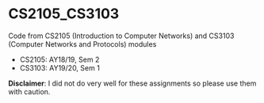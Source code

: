 # CS2105_CS3103

Code from CS2105 (Introduction to Computer Networks) and CS3103 (Computer Networks and Protocols) modules

* CS2105: AY18/19, Sem 2
* CS3103: AY19/20, Sem 1

**Disclaimer**: I did not do very well for these assignments so please use them with caution.
